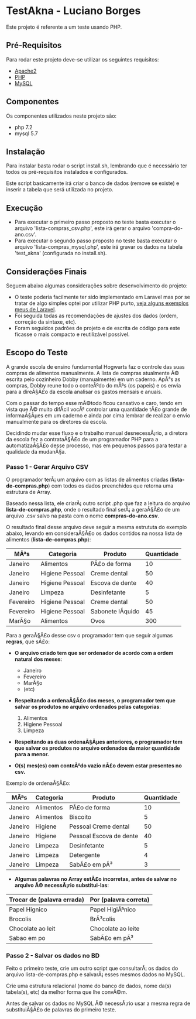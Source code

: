 # TestAkna - Luciano Borges

Este projeto é referente a um teste usando PHP.

## Pré-Requisitos

Para rodar este projeto deve-se utilizar os seguintes requisitos:
- [Apache2](https://httpd.apache.org/)
- [PHP](https://php.net/)
- [MySQL](https://www.mysql.com/)

## Componentes

Os componentes utilizados neste projeto são:
- php 7.2
- mysql 5.7

## Instalação

Para instalar basta rodar o script install.sh, lembrando que é necessário ter todos os pré-requisitos instalados e configurados.

Este script basicamente irá criar o banco de dados (remove se existe) e inserir a tabela que será utilizada no projeto.

## Execução

- Para executar o primeiro passo proposto no teste basta executar o arquivo 'lista-compras_csv.php', este irá gerar o arquivo 'compra-do-ano.csv'.
- Para executar o segundo passo proposto no teste basta executar o arquivo 'lista-compras_mysql.php', este irá gravar os dados na tabela 'test_akna' (configurada no install.sh).

## Considerações Finais

Seguem abaixo algumas considerações sobre desenvolvimento do projeto:
- O teste poderia facilmente ter sido implementado em Laravel mas por se tratar de algo simples optei por utilizar PHP purto, [veja alguns exemplos meus de Laravel](https://github.com/lucianoob?tab=repositories).
- Foi seguida todas as recomendações de ajustes dos dados (ordem, correção da sintaxe, etc).
- Foram seguidos padrões de projeto e de escrita de código para este ficasse o mais compacto e reutilizável possível.

## Escopo do Teste

A grande escola de ensino fundamental Hogwarts faz o controle das
suas compras de alimentos manualmente. A lista de compras
atualmente Ã© escrita pelo cozinheiro Dobby (manualmente) em um
caderno. ApÃ³s as compras, Dobby reune todo o conteÃºdo do mÃªs (os
papeis) e os envia para a direÃ§Ã£o da escola analisar os gastos mensais
e anuais.

Com o passar do tempo esse mÃ©todo ficou cansativo e caro, tendo em
vista que Ã© muito difÃ­cil vocÃª controlar uma quantidade tÃ£o grande de
informaÃ§Ãµes em um caderno e ainda por cima lembrar de realizar o
envio manualmente para os diretores da escola.

Decidindo mudar esse fluxo e o trabalho manual desnecessÃ¡rio, a
diretora da escola fez a contrataÃ§Ã£o de um programador PHP para
a automatizaÃ§Ã£o desse processo, mas em pequenos passos para
testar a qualidade da mudanÃ§a.

### Passo 1 - Gerar Arquivo CSV
O programador terÃ¡ um arquivo com as listas de alimentos
criadas (**lista-de-compras.php**) com todos os dados
preenchidos que retorna uma estrutura de Array.

Baseado nessa lista, ele criarÃ¡ outro script .php que faz a leitura do
arquivo **lista-de-compras.php**, onde o resultado final serÃ¡ a
geraÃ§Ã£o de um arquivo .csv salvo na pasta com o nome **compras-do-ano.csv**.

O resultado final desse arquivo deve seguir a mesma estrututa do
exemplo abaixo, levando em consideraÃ§Ã£o os dados
contidos na nossa lista de alimentos (**lista-de-compras.php**):

|MÃªs|Categoria|Produto|Quantidade|
|-|-|-|-|
|Janeiro|Alimentos|PÃ£o de forma|10|
|Janeiro|Higiene Pessoal|Creme dental|50|
|Janeiro|Higiene Pessoal|Escova de dente |40|
|Janeiro|Limpeza|Desinfetante|5|
|Fevereiro|Higiene Pessoal|Creme dental|50|
|Fevereiro|Higiene Pessoal|Sabonete lÃ­quido|45|
|MarÃ§o|Alimentos|Ovos|300|

Para a geraÃ§Ã£o desse csv o programador tem que seguir algumas
**regras**, que sÃ£o:

* **O arquivo criado tem que ser ordenador de acordo com a ordem
natural dos meses**:
    * Janeiro
    * Fevereiro
    * MarÃ§o
    * (etc)

* **Respeitando a ordenaÃ§Ã£o dos meses, o programador tem que
salvar os produtos no arquivo ordenados pelas categorias**:
    1. Alimentos
    2. Higiene Pessoal
    3. Limpeza

* **Respeitando as duas ordenaÃ§Ãµes anteriores, o programador tem
que salvar os produtos no arquivo ordenados da maior quantidade para a menor.**

* **O(s) mes(es) com conteÃºdo vazio nÃ£o devem estar presentes no
csv.**

Exemplo de ordenaÃ§Ã£o:

|MÃªs|Categoria|Produto|Quantidade|
|-|-|-|-|
|Janeiro|Alimentos|PÃ£o de forma|10|
|Janeiro|Alimentos|Biscoito |5|
|Janeiro|Higiene|Pessoal Creme dental|50|
|Janeiro|Higiene|Pessoal Escova de dente|40|
|Janeiro|Limpeza|Desinfetante|5|
|Janeiro|Limpeza|Detergente|4|
|Janeiro|Limpeza|SabÃ£o em pÃ³|3|

* **Algumas palavras no Array estÃ£o incorretas, antes de salvar no
arquivo Ã© necessÃ¡rio substitui-las**:

|Trocar de (palavra errada)|Por (palavra correta)|
|-|-|
|Papel Hignico|Papel HigiÃªnico|
|Brocolis|BrÃ³colis|
|Chocolate ao leit|Chocolate ao leite|
|Sabao em po|SabÃ£o em pÃ³|

### Passo 2 - Salvar os dados no BD
Feito o primeiro teste, crie um outro script que consultarÃ¡ os
dados do arquivo lista-de-compras.php e salvarÃ¡ esses
mesmos dados no MySQL.

Crie uma estrutura relacional (nome do banco de dados, nome da(s)
tabela(s), etc) da melhor forma que lhe convÃ©m.

Antes de salvar os dados no MySQL Ã© necessÃ¡rio usar a mesma regra
de substituiÃ§Ã£o de palavras do primeiro teste.
